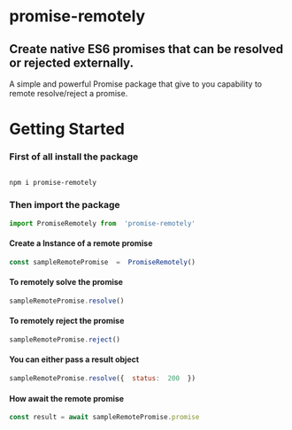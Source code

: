 
# promise-remotely

## Create native ES6 promises that can be resolved or rejected externally.

A simple and powerful Promise package that give to you capability to remote resolve/reject a promise.


  

# Getting Started

  
### First of all install the package
```shell

npm i promise-remotely

```

 
### Then import the package

  

```javascript
import PromiseRemotely from  'promise-remotely'
```

#### Create a Instance of a remote promise  
```javascript
const sampleRemotePromise  =  PromiseRemotely()
```

#### To remotely solve the promise
```javascript
sampleRemotePromise.resolve()
```

#### To remotely reject the promise
```javascript
sampleRemotePromise.reject()
```

#### You can either pass a result object
```javascript
sampleRemotePromise.resolve({  status:  200  })
```

#### How await the remote promise
```javascript
const result = await sampleRemotePromise.promise
```
